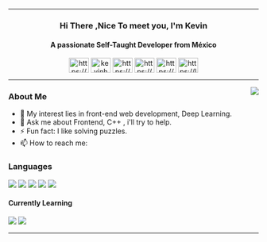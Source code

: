 ----

<div align =" center">
  <h3 title="present"> Hi There ,Nice To meet you, I'm Kevin</h3>
  <h4 title="description"> A passionate Self-Taught Developer from México </h4>
  <a href="https://codepen.io/https://codepen.io/your-work/" target="blank"><img align="center" src="https://raw.githubusercontent.com/rahuldkjain/github-profile-readme-generator/master/src/images/icons/Social/codepen.svg" alt="https://codepen.io/your-work/" height="30" width="40" /></a>
<a href="https://twitter.com/kevinhgxn" target="blank"><img align="center" src="https://raw.githubusercontent.com/rahuldkjain/github-profile-readme-generator/master/src/images/icons/Social/twitter.svg" alt="kevinhgxn" height="30" width="40" /></a>
<a href="https://fb.com/https://www.facebook.com/kevin.badillomora/" target="blank"><img align="center" src="https://raw.githubusercontent.com/rahuldkjain/github-profile-readme-generator/master/src/images/icons/Social/facebook.svg" alt="https://www.facebook.com/kevin.badillomora/" height="30" width="40" /></a>
<a href="https://www.youtube.com/c/https://www.youtube.com/channel/ucwum2bbqzfhcx_lv_ucjdgg" target="blank"><img align="center" src="https://raw.githubusercontent.com/rahuldkjain/github-profile-readme-generator/master/src/images/icons/Social/youtube.svg" alt="https://www.youtube.com/channel/ucwum2bbqzfhcx_lv_ucjdgg" height="30" width="40" /></a>
<a href="https://www.hackerrank.com/https://www.hackerrank.com/crackersystemkb?hr_r=1" target="blank"><img align="center" src="https://raw.githubusercontent.com/rahuldkjain/github-profile-readme-generator/master/src/images/icons/Social/hackerrank.svg" alt="https://www.hackerrank.com/crackersystemkb?hr_r=1" height="30" width="40" /></a>
<a href="https://www.leetcode.com/https://leetcode.com/kevinhgx/" target="blank"><img align="center" src="https://raw.githubusercontent.com/rahuldkjain/github-profile-readme-generator/master/src/images/icons/Social/leet-code.svg" alt="https://leetcode.com/kevinhgx/" height="30" width="40" /></a>
 </div>

----
<!--
<img src = "https://64.media.tumblr.com/84d78c278173efc1a647b5411cd194a7/tumblr_ml065uoVDr1rf78nfo1_400.gifv" align="right" >
-->

<img src="https://media0.giphy.com/media/l0K3YRiYPTPSSIPrG/giphy.gif?cid=ecf05e47ih0hlz5jzo1tb684kfzgpw4zlhrpo1r3g1cjvdzm&rid=giphy.gif&ct=g" align="right" >

<h3> About Me </h3>

- 🤔 My interest lies in front-end web development, Deep Learning.
- 💬 Ask me about Frontend, C++ , i'll try to help.
- ⚡ Fun fact: I like solving puzzles.
- 📫 How to reach me:

  
<h3> Languages </h3>
<div align = "left">
 <img src="https://img.shields.io/badge/C%2B%2B-00599C?style=for-the-badge&logo=c%2B%2B&logoColor=white" />
 <img src="https://img.shields.io/badge/C-00599C?style=for-the-badge&logo=c&logoColor=white" />
 <img src="https://img.shields.io/badge/JavaScript-323330?style=for-the-badge&logo=javascript&logoColor=F7DF1E" />
 <img src="https://img.shields.io/badge/HTML5-E34F26?style=for-the-badge&logo=html5&logoColor=white" />
 <img src="https://img.shields.io/badge/CSS3-1572B6?style=for-the-badge&logo=css3&logoColor=white" /> 
</div>
    
 <h4> Currently Learning </h4>
   <div align = "left">
    <img src="https://img.shields.io/badge/Rust-FFF?style=for-the-badge&logo=rust&logoColor=black" /> 
    <img src="https://img.shields.io/badge/React-20232A?style=for-the-badge&logo=react&logoColor=61DAFB" />
  </div>

----




